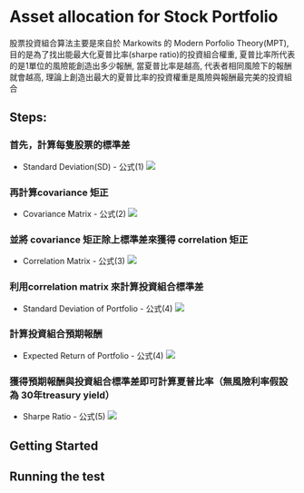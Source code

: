 # Asset allocation for Stock Portfolio  

股票投資組合算法主要是來自於 Markowits 的 Modern Porfolio Theory(MPT), 目的是為了找出能最大化夏普比率(sharpe ratio)的投資組合權重, 夏普比率所代表的是1單位的風險能創造出多少報酬, 當夏普比率是越高, 代表者相同風險下的報酬就會越高, 理論上創造出最大的夏普比率的投資權重是風險與報酬最完美的投資組合 

## Steps:

### 首先，計算每隻股票的標準差
- Standard Deviation(SD) - 公式(1)
![](https://i.imgur.com/11QKQVU.png)
### 再計算covariance 矩正
- Covariance Matrix - 公式(2)
![](https://i.imgur.com/tvMAl4h.png) 
### 並將 covariance 矩正除上標準差來獲得 correlation 矩正
- Correlation Matrix - 公式(3)
![](https://i.imgur.com/syr2jq8.png)
### 利用correlation matrix 來計算投資組合標準差
- Standard Deviation of Portfolio - 公式(4)
![](https://i.imgur.com/Nq86N23.png)

### 計算投資組合預期報酬
- Expected Return of Portfolio - 公式(4)
![](https://i.imgur.com/2PKM7k4.png)

### 獲得預期報酬與投資組合標準差即可計算夏普比率（無風險利率假設為 30年treasury yield） 
- Sharpe Ratio - 公式(5)
![](https://i.imgur.com/cob2R7e.png)




## Getting Started 



## Running the test 






